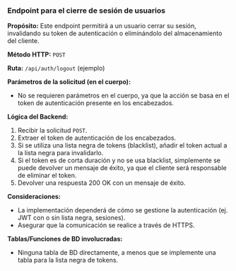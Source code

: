 ### Endpoint para el cierre de sesión de usuarios

**Propósito:** Este endpoint permitirá a un usuario cerrar su sesión, invalidando su token de autenticación o eliminándolo del almacenamiento del cliente.

**Método HTTP:** `POST`

**Ruta:** `/api/auth/logout` (ejemplo)

**Parámetros de la solicitud (en el cuerpo):**
-   No se requieren parámetros en el cuerpo, ya que la acción se basa en el token de autenticación presente en los encabezados.

**Lógica del Backend:**
1.  Recibir la solicitud `POST`.
2.  Extraer el token de autenticación de los encabezados.
3.  Si se utiliza una lista negra de tokens (blacklist), añadir el token actual a la lista negra para invalidarlo.
4.  Si el token es de corta duración y no se usa blacklist, simplemente se puede devolver un mensaje de éxito, ya que el cliente será responsable de eliminar el token.
5.  Devolver una respuesta 200 OK con un mensaje de éxito.

**Consideraciones:**
-   La implementación dependerá de cómo se gestione la autenticación (ej. JWT con o sin lista negra, sesiones).
-   Asegurar que la comunicación se realice a través de HTTPS.

**Tablas/Funciones de BD involucradas:**
-   Ninguna tabla de BD directamente, a menos que se implemente una tabla para la lista negra de tokens.
